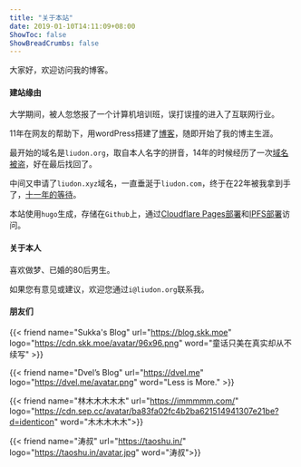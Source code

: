 ```yaml
---
title: "关于本站"
date: 2019-01-10T14:11:09+08:00
ShowToc: false
ShowBreadCrumbs: false
---
```


大家好，欢迎访问我的博客。

#### 建站缘由

大学期间，被人忽悠报了一个计算机培训班，误打误撞的进入了互联网行业。

11年在网友的帮助下，用wordPress搭建了[博客](https://www.liudon.org/1.html)，随即开始了我的博主生涯。

最开始的域名是`liudon.org`，取自本人名字的拼音，14年的时候经历了一次[域名被盗](https://www.liudon.org/1255.html)，好在最后找回了。

中间又申请了`liudon.xyz`域名，一直垂涎于`liudon.com`，终于在22年被我拿到手了，[十一年的等待](https://liudon.com/posts/%E5%8D%81%E4%B8%80%E5%B9%B4%E7%9A%84%E7%AD%89%E5%BE%85%E7%BB%88%E4%BA%8E%E6%8B%BF%E5%88%B0%E4%BA%86liudon.com%E5%9F%9F%E5%90%8D/)。

本站使用`hugo`生成，存储在`Github`上，通过[Cloudflare Pages部署](https://liudon.com/posts/deploy-blog-to-cloudflare-pages/)和[IPFS部署](https://liudon.com/posts/deploy-blog-to-ipfs/)访问。


#### 关于本人

喜欢做梦、已婚的80后男生。

如果您有意见或建议，欢迎您通过`i@liudon.org`联系我。

#### 朋友们

{{< friend name="Sukka's Blog" url="https://blog.skk.moe" logo="https://cdn.skk.moe/avatar/96x96.png" word="童话只美在真实却从不续写" >}}

{{< friend name="Dvel’s Blog" url="https://dvel.me" logo="https://dvel.me/avatar.png" word="Less is More." >}}

{{< friend name="林木木木木木" url="https://immmmm.com/" logo="https://cdn.sep.cc/avatar/ba83fa02fc4b2ba621514941307e21be?d=identicon" word="木木木木木">}}

{{< friend name="涛叔" url="https://taoshu.in/" logo="https://taoshu.in/avatar.jpg" word="涛叔">}}
